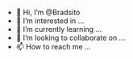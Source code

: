 - 👋 Hi, I’m @Bradsito
- 👀 I’m interested in ...
- 🌱 I’m currently learning ...
- 💞️ I’m looking to collaborate on ...
- 📫 How to reach me ...

<!---
Bradsito/Bradsito is a ✨ special ✨ repository because its `README.md` (this file) appears on your GitHub profile.
You can click the Preview link to take a look at your changes.
--->
